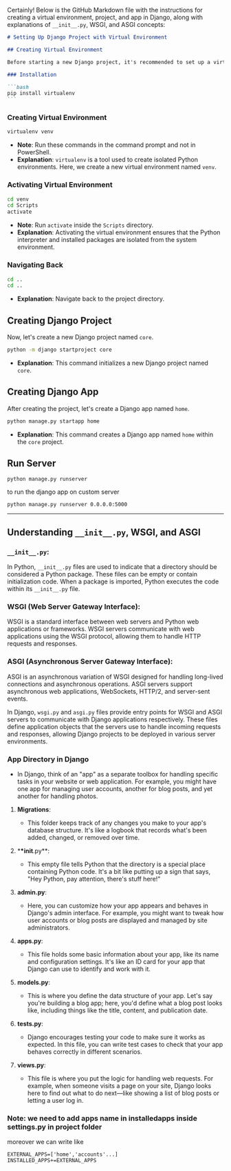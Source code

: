 Certainly! Below is the GitHub Markdown file with the instructions for creating a virtual environment, project, and app in Django, along with explanations of `__init__.py`, WSGI, and ASGI concepts:

````markdown
# Setting Up Django Project with Virtual Environment

## Creating Virtual Environment

Before starting a new Django project, it's recommended to set up a virtual environment to isolate project dependencies.

### Installation

```bash
pip install virtualenv
```
````

### Creating Virtual Environment

```bash
virtualenv venv
```

- **Note**: Run these commands in the command prompt and not in PowerShell.
- **Explanation**: `virtualenv` is a tool used to create isolated Python environments. Here, we create a new virtual environment named `venv`.

### Activating Virtual Environment

```bash
cd venv
cd Scripts
activate
```

- **Note**: Run `activate` inside the `Scripts` directory.
- **Explanation**: Activating the virtual environment ensures that the Python interpreter and installed packages are isolated from the system environment.

### Navigating Back

```bash
cd ..
cd ..
```

- **Explanation**: Navigate back to the project directory.

## Creating Django Project

Now, let's create a new Django project named `core`.

```bash
python -m django startproject core
```

- **Explanation**: This command initializes a new Django project named `core`.

## Creating Django App

After creating the project, let's create a Django app named `home`.

```bash
python manage.py startapp home
```

- **Explanation**: This command creates a Django app named `home` within the `core` project.

## Run Server

```
python manage.py runserver
```

to run the django app on custom server

```
python manage.py runserver 0.0.0.0:5000
```

---

## Understanding `__init__.py`, WSGI, and ASGI

### `__init__.py`:

In Python, `__init__.py` files are used to indicate that a directory should be considered a Python package. These files can be empty or contain initialization code. When a package is imported, Python executes the code within its `__init__.py` file.

### WSGI (Web Server Gateway Interface):

WSGI is a standard interface between web servers and Python web applications or frameworks. WSGI servers communicate with web applications using the WSGI protocol, allowing them to handle HTTP requests and responses.

### ASGI (Asynchronous Server Gateway Interface):

ASGI is an asynchronous variation of WSGI designed for handling long-lived connections and asynchronous operations. ASGI servers support asynchronous web applications, WebSockets, HTTP/2, and server-sent events.

In Django, `wsgi.py` and `asgi.py` files provide entry points for WSGI and ASGI servers to communicate with Django applications respectively. These files define application objects that the servers use to handle incoming requests and responses, allowing Django projects to be deployed in various server environments.

### App Directory in Django

- In Django, think of an "app" as a separate toolbox for handling specific tasks in your website or web application. For example, you might have one app for managing user accounts, another for blog posts, and yet another for handling photos.

1. **Migrations**:

   - This folder keeps track of any changes you make to your app's database structure. It's like a logbook that records what's been added, changed, or removed over time.

2. \***\*init**.py\*\*:

   - This empty file tells Python that the directory is a special place containing Python code. It's a bit like putting up a sign that says, "Hey Python, pay attention, there's stuff here!"

3. **admin.py**:

   - Here, you can customize how your app appears and behaves in Django's admin interface. For example, you might want to tweak how user accounts or blog posts are displayed and managed by site administrators.

4. **apps.py**:

   - This file holds some basic information about your app, like its name and configuration settings. It's like an ID card for your app that Django can use to identify and work with it.

5. **models.py**:

   - This is where you define the data structure of your app. Let's say you're building a blog app; here, you'd define what a blog post looks like, including things like the title, content, and publication date.

6. **tests.py**:

   - Django encourages testing your code to make sure it works as expected. In this file, you can write test cases to check that your app behaves correctly in different scenarios.

7. **views.py**:
   - This file is where you put the logic for handling web requests. For example, when someone visits a page on your site, Django looks here to find out what to do next—like showing a list of blog posts or letting a user log in.

### Note: we need to add apps name in installedapps inside settings.py in project folder

moreover we can write like

```
EXTERNAL_APPS=['home','accounts'...]
INSTALLED_APPS+=EXTERNAL_APPS
```
